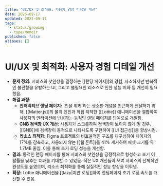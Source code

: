 ```yaml
---
title: "UI/UX 및 최적화: 사용자 경험 디테일 개선"
date: 2025-09-17
updated: 2025-09-17
tags:
  - status/growing
  - type/memoir
published: false
aliases: []
---
```

# UI/UX 및 최적화: 사용자 경험 디테일 개선
- **문제 정의:** 서비스의 첫인상을 결정하는 [[랜딩 페이지]]의 경험, 사소하지만 반복적인 불편함을 유발하는 UI, 그리고 불필요한 리소스로 인한 성능 저하 등 개선이 필요했음.
- **해결 과정:**
    - **인터랙티브 랜딩 페이지:** '인물 위키'라는 생소한 개념을 친근하게 전달하기 위해, [[Matter.js]]의 물리 엔진과 직접 제작한 [[Lottie]] 애니메이션을 결합하여 사용자의 인터랙션에 반응하는 동적인 랜딩 페이지를 단독으로 개발함.
    - **GNB 검색창 UX 개선:** 사용자가 스크롤하여 검색창이 보이지 않게 될 경우, [[GNB]]에 검색창이 동적으로 나타나도록 구현하여 [[UI 접근성]]을 향상시킴.
    - **리소스 최적화:** Figma 프로젝트의 비효율적인 구조를 재구성하여 페이지의 17%를 감축하고, 사용되지 않는 [[웹 폰트]]를 41% 제거하여 에셋 크기를 약 1.7MB 줄임. 이를 통해 초기 로딩 성능을 개선함.
- **결과:** 동적인 랜딩 페이지를 통해 서비스의 첫인상을 긍정적으로 형성하고 초기 이탈률을 낮추는 효과를 기대할 수 있었음. 작은 UX 개선들이 모여 서비스의 전체적인 완성도를 높였으며, 리소스 최적화를 통해 실질적인 성능 향상을 이뤄냄.
- **확장:** Lottie 애니메이션을 [[lazy|지연 로딩]]하여 랜딩페이지 초기 로딩 속도를 개선할 수 있음.